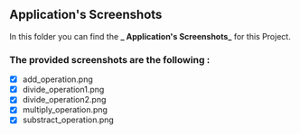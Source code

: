 ## Application's Screenshots
In this folder you can find the **_ Application's Screenshots_** for this Project.

### The provided screenshots are the following :
- [x] add_operation.png
- [x] divide_operation1.png
- [x] divide_operation2.png
- [x] multiply_operation.png
- [x] substract_operation.png
